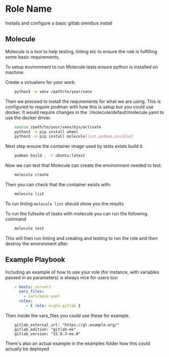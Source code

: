 Role Name
=========

Installs and configure a basic gitlab omnibus install

Molecule
------------

Molecule is a tool to help testing, linting etc to ensure the role is fulfilling
some basic requirements.

To setup environment to run Molecule tests ensure python is installed on machine.

Create a virtualenv for your work:
```bash
    python3 -m venv /path/to/your/venv
```

Then we proceed to install the requirements for what we are using.
This is configured to require podman with how this is setup but you could use docker.
It would require changes in the `/molecule/default/molecule.yaml to use the docker driver.

```bash
    source /path/to/your/venv/bin/activate
    python3 -m pip install wheel
    python3 -m pip install molecule[lint,podman,ansible]
```

Next step ensure the container image used by tests exists build it.

```bash
    podman build . -t ubuntu:latest
```

Now we can test that Molecule can create the environment needed to test.

```bash
    molecule create
```

Then you can check that the container exists with:
```bash
    molecule list
```

To run linting `molecule lint` should show you the results

To run the fullsuite of tasks with molecule you can run the following command

```bash
    molecule test
```

This will then run linting and creating and testing to run the role and then destroy the environment after.

Example Playbook
----------------

Including an example of how to use your role (for instance, with variables passed in as parameters) is always nice for users too:

```yaml
    - hosts: servers
      vars_files:
        - vars/main.yaml
      roles:
         - { role: ergho.gitlab }
```
Then inside the vars_files you could use these for example.

```
    gitlab_external_url: "https://gl.example.org/"
    gitlab_edition: "gitlab-ee"
    gitlab_version: "15.8.3-ee.0"
```
There's also an actual example in the examples folder how this could actually be deployed

